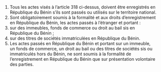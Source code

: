 1) Tous les actes visés à l’article 318 ci-dessus, doivent être enregistrés en République du Bénin s’ils sont passés ou utilisés sur le territoire national.
2) Sont  obligatoirement  soumis  à  la  formalité  et  aux  droits  d’enregistrement  en
République du Bénin, les actes passés à l’étranger et portant :
1) sur des immeubles, fonds de commerce ou droit au bail sis en République du
Bénin ;
2) sur des titres de sociétés immatriculées en République du Bénin.
3) Les actes passés en République du Bénin et portant sur un immeuble, un fonds de
commerce, un droit au bail ou des titres de sociétés sis ou immatriculés hors du Bénin, ne sont soumis à la formalité de l’enregistrement en République du Bénin que sur présentation volontaire des parties.